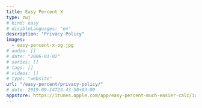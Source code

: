 ```yaml
---
title: Easy Percent Ⅹ
type: zwj
# kind: easy
# disableLanguages: "en"
description: "Privacy Policy"
images:
  - easy-percent-x-og.jpg
# audio: []
# date: "2006-01-02"
# series: []
# tags: []
# videos: []
# type: "website"
url: "/easy-percent/privacy-policy/"
# date: 2019-09-14T23:43:58+03:00
appstore: https://itunes.apple.com/app/easy-percent-much-easier-calc/id740111096?mt=8
---
```


